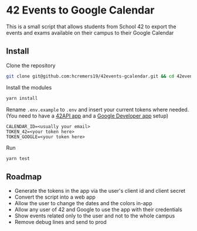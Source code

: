 # 42 Events to Google Calendar

This is a small script that allows students from School 42 to export the events and exams available on their campus to their Google Calendar

## Install

Clone the repository
```sh
git clone git@github.com:hcremers19/42events-gcalendar.git && cd 42events-gcalendar
```

Install the modules
```sh
yarn install
```

Rename `.env.example` to `.env` and insert your current tokens where needed. (You need to have a [42API app](https://api.intra.42.fr/apidoc/guides/getting_started) and a [Google Developer app](https://console.cloud.google.com/) setup)
```properties
CALENDAR_ID=<usually your email>
TOKEN_42=<your token here>
TOKEN_GOOGLE=<your token here>
```

Run
```sh
yarn test
```

## Roadmap

- Generate the tokens in the app via the user's client id and client secret
- Convert the script into a web app
- Allow the user to change the dates and the colors in-app
- Allow any user of 42 and Google to use the app with their credentials
- Show events related only to the user and not to the whole campus
- Remove debug lines and send to prod